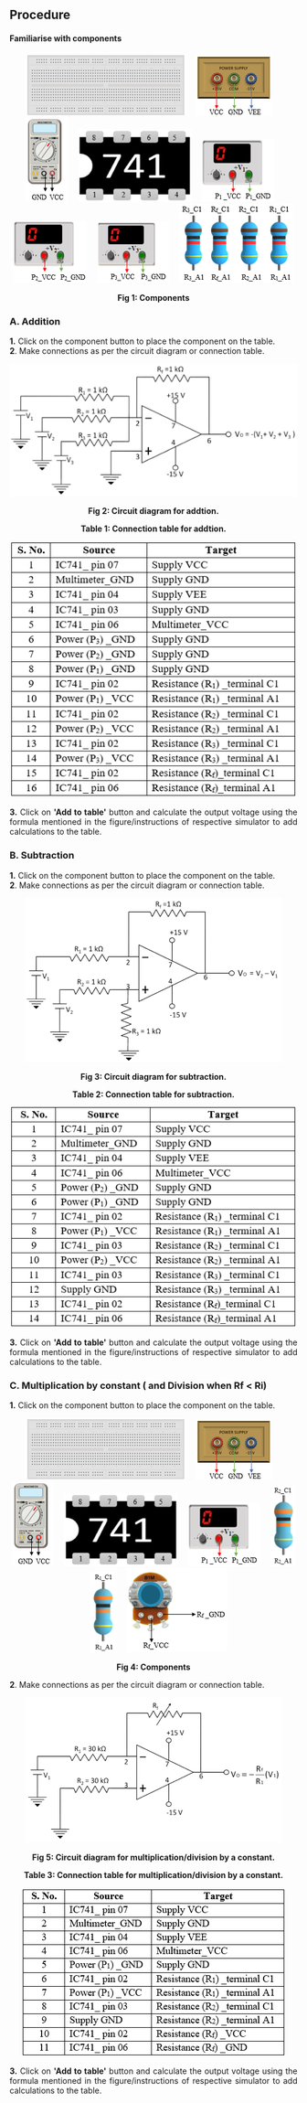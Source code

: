 ## Procedure<br>
#### Familiarise with components
<div style="text-align:justify">

<div style="text-align:center">   

![](images/board.png "Breadbord")&emsp; ![](images/supply.png "Power Supply")&emsp; ![](images/multimeter.png "Multimeter")&emsp; ![](images/IC1.png "IC")&emsp; ![](images/power1.png "Variable DC Supply")&emsp; ![](images/power2.png "Variable DC Supply")&emsp; ![](images/power3.png "Variable DC Supply")&emsp; ![](images/resistance.png "1KΩResistor")  

**Fig 1: Components**
</div>

### **A.** Addition

**1.** Click on the component button to place the component on the table.  
**2**. Make connections as per the circuit diagram or connection table.
<div style="text-align:center">  

![](images/image1.1ins.png) 

**Fig 2: Circuit diagram for addtion.**

**Table 1: Connection table for addtion.**

![](images/table1.png)
</div>
  

**3.** Click on **'Add to table'** button and calculate the output voltage using the formula mentioned in the figure/instructions of respective simulator to add calculations to the table.

### **B.** Subtraction

**1.** Click on the component button to place the component on the table.  
**2**. Make connections as per the circuit diagram or connection table.
<div style="text-align:center">    

![](images/image2ins.png) 

**Fig 3: Circuit diagram for subtraction.**

**Table 2: Connection table for subtraction.**

![](images/table2.png)
</div>
  

**3.** Click on **'Add to table'** button and calculate the output voltage using the formula mentioned in the figure/instructions of respective simulator to add calculations to the table.

### **C.** Multiplication by constant ( and Division when Rf < Ri)

**1.** Click on the component button to place the component on the table.  
<div style="text-align:center"> 
  
![](images/board.png "Breadbord")&emsp; ![](images/supply.png "Power Supply")&emsp; ![](images/multimeter.png "Multimeter")&emsp; ![](images/IC1.png "IC")&emsp; ![](images/power1.png "Variable DC Supply")&emsp; ![](images/resistance2.1.png "30KΩResistor")&emsp; ![](images/resistance1.1.png "30KΩResistor")&emsp; ![](images/resistance3.png "Feedback resistor")  

**Fig 4: Components**
</div>

**2**. Make connections as per the circuit diagram or connection table.
<div style="text-align:center">  

![](images/image4ins.png) 

**Fig 5: Circuit diagram for multiplication/division by a constant.**

**Table 3: Connection table for multiplication/division by a constant.**

![](images/table3.png)
</div>

**3.** Click on **'Add to table'** button and calculate the output voltage using the formula mentioned in the figure/instructions of respective simulator to add calculations to the table.

</div>
 
